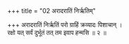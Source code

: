 +++
title = "02 अरादरातिं निर्ऋतिम्"

+++
अरादरातिं निर्ऋतिं परो ग्राहिं क्रव्यादः पिशाचान् ।  
रक्षो यत् सर्वं दुर्भूतं तत् तम इवाप हन्मसि ॥ २ ॥